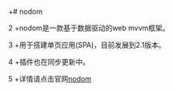 +# nodom

2
+nodom是一款基于数据驱动的web mvvm框架。

3
+用于搭建单页应用(SPA)，目前发展到2.1版本。

4
+插件也在同步更新中。

5
+详情请点击官网[nodom](http://www.nodom.cn/webroute/home)